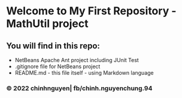 # Welcome to My First Repository - MathUtil project 

## You will find in this repo:

* NetBeans Apache Ant project including JUnit Test
* .gitignore file for NetBeans project
* README.md - this file itself - using Markdown language

### © 2022 chinhnguyen| fb/chinh.nguyenchung.94